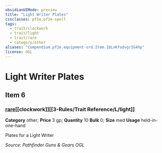 ```yaml
---
obsidianUIMode: preview
title: "Light Writer Plates"
cssclasses: pf2e,pf2e-spell
tags:
  - trait/clockwork
  - trait/light
  - trait/rare
  - category/other
aliases: "Compendium.pf2e.equipment-srd.Item.1bLvKfodvgrIG4hp"
license: OGL
---
```

# Light Writer Plates
## Item 6
### [rare](rare.md "Rare Rarity Trait")[[clockwork]][[3-Rules/Trait Reference/L/light]]

**Category** other; 
**Price** 3 gp; **Quantity** 10
**Bulk** 0; **Size** med
**Usage** held-in-one-hand

Plates for a Light Writer

*Source: Pathfinder Guns & Gears*
*OGL*
